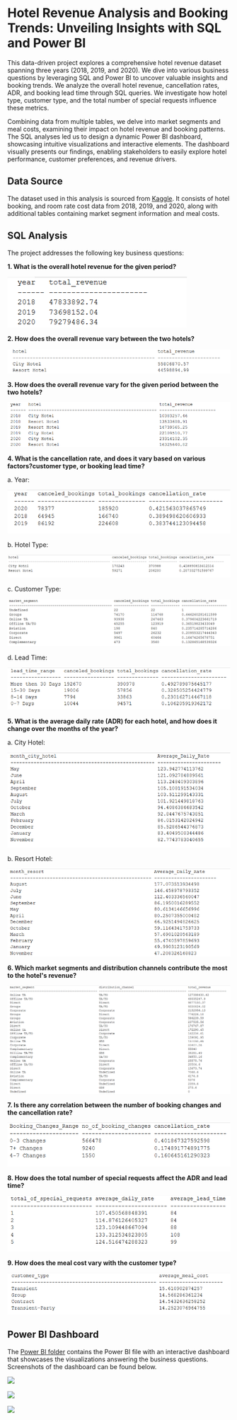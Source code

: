 # Hotel Revenue Analysis and Booking Trends: Unveiling Insights with SQL and Power BI
This data-driven project explores a comprehensive hotel revenue dataset spanning three years (2018, 2019, and 2020). We dive into various business questions by leveraging SQL and Power BI to uncover valuable insights and booking trends. We analyze the overall hotel revenue, cancellation rates, ADR, and booking lead time through SQL queries. We investigate how hotel type, customer type, and the total number of special requests influence these metrics.

Combining data from multiple tables, we delve into market segments and meal costs, examining their impact on hotel revenue and booking patterns. The SQL analyses led us to design a dynamic Power BI dashboard, showcasing intuitive visualizations and interactive elements. The dashboard visually presents our findings, enabling stakeholders to easily explore hotel performance, customer preferences, and revenue drivers.

## Data Source
The dataset used in this analysis is sourced from [Kaggle](https://www.kaggle.com/datasets/govindkrishnadas/hotel-revenue). It consists of hotel booking, and room rate cost data from 2018, 2019, and 2020, along with additional tables containing market segment information and meal costs.

## SQL Analysis
The project addresses the following key business questions:

**1. What is the overall hotel revenue for the given period?**

![Solution 1](https://github.com/anirudhaangiras/Hotel-Revenue-Analysis-And-Trends/blob/main/SQL/1.png)

**2. How does the overall revenue vary between the two hotels?**
 
![Solution 2](https://github.com/anirudhaangiras/Hotel-Revenue-Analysis-And-Trends/blob/main/SQL/2.png)

**3. How does the overall revenue vary for the given period between the two hotels?**

![Solution 3](https://github.com/anirudhaangiras/Hotel-Revenue-Analysis-And-Trends/blob/main/SQL/3.png)

**4. What is the cancellation rate, and does it vary based on various factors?customer type, or booking lead time?**

a. Year:

![Solution 4- Year](https://github.com/anirudhaangiras/Hotel-Revenue-Analysis-And-Trends/blob/main/SQL/4.1.png)

b. Hotel Type:

![Solution 4- Hotel](https://github.com/anirudhaangiras/Hotel-Revenue-Analysis-And-Trends/blob/main/SQL/4.2.png)

c. Customer Type:

![Solution 4- Customer Type](https://github.com/anirudhaangiras/Hotel-Revenue-Analysis-And-Trends/blob/main/SQL/4.3.png)

d. Lead Time:

![Solution 4- Lead Time](https://github.com/anirudhaangiras/Hotel-Revenue-Analysis-And-Trends/blob/main/SQL/4.4.png)

**5. What is the average daily rate (ADR) for each hotel, and how does it change over the months of the year?**

a. City Hotel:

![Solution 5- City Hotel](https://github.com/anirudhaangiras/Hotel-Revenue-Analysis-And-Trends/blob/main/SQL/5.1.png)

b. Resort Hotel:

![Solution 5- Resort Hotel](https://github.com/anirudhaangiras/Hotel-Revenue-Analysis-And-Trends/blob/main/SQL/5.2.png)

**6. Which market segments and distribution channels contribute the most to the hotel's revenue?**

![Solution 6](https://github.com/anirudhaangiras/Hotel-Revenue-Analysis-And-Trends/blob/main/SQL/6.png)

**7. Is there any correlation between the number of booking changes and the cancellation rate?**

![Solution 7](https://github.com/anirudhaangiras/Hotel-Revenue-Analysis-And-Trends/blob/main/SQL/7.png)

**8. How does the total number of special requests affect the ADR and lead time?**

![Solution 8](https://github.com/anirudhaangiras/Hotel-Revenue-Analysis-And-Trends/blob/main/SQL/8.png)

**9. How does the meal cost vary with the customer type?**

![Solution 9](https://github.com/anirudhaangiras/Hotel-Revenue-Analysis-And-Trends/blob/main/SQL/9.png)

## Power BI Dashboard

The [Power BI folder](https://github.com/anirudhaangiras/Hotel-Revenue-Analysis-And-Trends/tree/main/PowerBI) contains the Power BI file with an interactive dashboard that showcases the visualizations answering the business questions. Screenshots of the dashboard can be found below.

![](link)

![](link)

![](link)
